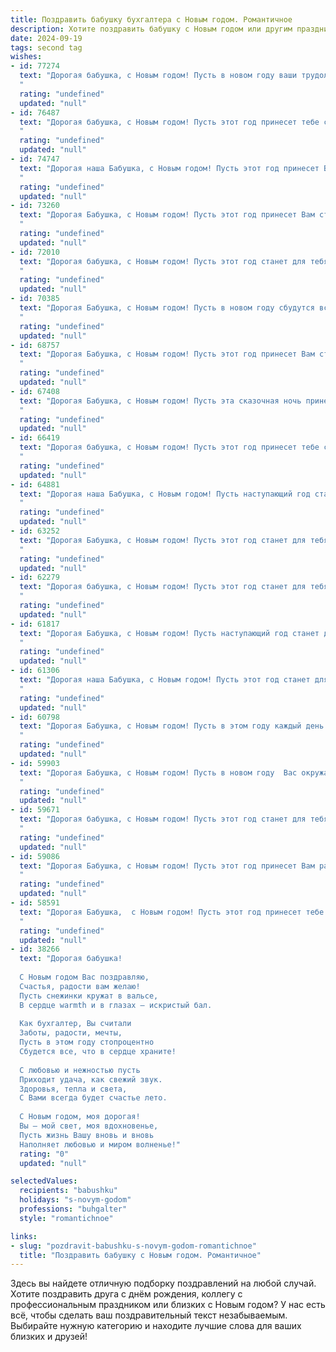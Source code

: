 ```yaml
---
title: Поздравить бабушку бухгалтера с Новым годом. Романтичное
description: Хотите поздравить бабушку с Новым годом или другим праздником? Наш ИИ создаст незабываемое поздравление, а вы обязательно выделитесь среди других.  
date: 2024-09-19
tags: second tag
wishes:
- id: 77274
  text: "Дорогая бабушка, с Новым годом! Пусть в новом году ваши трудолюбивые руки будут полны радости, а сердце - светлой надеждой.  Пусть каждый день приносит новые счастливые моменты, как отчетные балансы - прибыль.  Благодарим за вашу мудрость, заботу и то, что вы всегда верите в нас. Счастья, тепла и крепкого здоровья!
  "
  rating: "undefined"
  updated: "null"
- id: 76487
  text: "Дорогая бабушка, с Новым годом! Пусть этот год принесет тебе столько же тепла, сколько ты даришь нам всем. Счастья, любви и, конечно же, процветания! Пусть каждый день будет наполнен радостью и приятными сюрпризами, а твой бухгалтерский талант приносит только положительные результаты! ❤️
  "
  rating: "undefined"
  updated: "null"
- id: 74747
  text: "Дорогая наша Бабушка, с Новым годом! Пусть этот год принесет Вам столько же тепла и радости, сколько Вы дарите нам своей заботой. Пусть Ваши руки, что так умело ведут бухгалтерские отчеты, будут полны нежности и любви, а сердце - спокойно и радостно!
  "
  rating: "undefined"
  updated: "null"
- id: 73260
  text: "Дорогая Бабушка, с Новым годом! Пусть этот год принесет Вам столько же радости и тепла, сколько Вы дарите всем своим близким. Пусть каждая строчка в Вашем бухгалтерском отчете будет свидетельством процветания и благополучия, а каждая минута жизни будет наполнена любовью и счастьем. С Новым годом!
  "
  rating: "undefined"
  updated: "null"
- id: 72010
  text: "Дорогая бабушка, с Новым годом! Пусть этот год станет для тебя полон радости, тепла и любви, как зимняя сказка, укутанная снежным покрывалом. Пусть ваши цифры и балансы складываются только в вашу пользу, а здоровье и хорошее настроение будут всегда в плюсе.
  "
  rating: "undefined"
  updated: "null"
- id: 70385
  text: "Дорогая Бабушка, с Новым годом! Пусть в новом году сбудутся все Ваши мечты, как будто Ваши золотые руки сотворили волшебство. Пусть тепло Вашей души согревает Вас и близких, а жизненная сила не угасает, подобно  пламени свечи на праздничном столе. Здоровья Вам, радости, благополучия и неиссякаемого оптимизма, как у настоящего бухгалтера, который всегда держит все под контролем, но при этом умеет радоваться жизни!
  "
  rating: "undefined"
  updated: "null"
- id: 68757
  text: "Дорогая Бабушка, с Новым годом! Пусть этот год принесет Вам столько же тепла и уюта, сколько Вы дарите нам своим добрым сердцем. Пусть каждый день будет наполнен радостью, а в душе всегда царит покой и гармония. Спасибо Вам за все!
  "
  rating: "undefined"
  updated: "null"
- id: 67408
  text: "Дорогая Бабушка, с Новым годом! Пусть эта сказочная ночь принесет тебе столько же тепла и радости, сколько ты вложила в свою профессию бухгалтера на протяжении всей жизни. Пусть в новом году тебя ждет финансовое благополучие, а в душе - вечный огонь любви и ярких впечатлений. Счастливого Нового года!
  "
  rating: "undefined"
  updated: "null"
- id: 66419
  text: "Дорогая бабушка, с Новым годом! Пусть этот год принесет тебе столько же тепла и уюта, сколько ты дарила нам всю свою жизнь. Спасибо за твою мудрость и заботу, за твою золотую душу. Пусть твоя бухгалтерская работа всегда приносит тебе радость и удовлетворение! Желаю тебе здоровья, счастья и всего самого доброго в новом году!
  "
  rating: "undefined"
  updated: "null"
- id: 64881
  text: "Дорогая наша Бабушка, с Новым годом! Пусть наступающий год станет для тебя таким же уютным и стабильным, как твои точные балансы и отчеты. Пусть в твоей жизни, как и в твоих расчетах, царят гармония и порядок, а любовь близких будет твоим самым ценным активом.
  "
  rating: "undefined"
  updated: "null"
- id: 63252
  text: "Дорогая Бабушка, с Новым годом! Пусть этот год станет для тебя светлым и радостным, словно рождественская звезда! Пусть каждый день будет наполнен теплом, любовью и, конечно же, финансовым благополучием, которое ты так умело строишь год за годом!
  "
  rating: "undefined"
  updated: "null"
- id: 62279
  text: "Дорогая бабушка, с Новым годом! Пусть этот год станет для тебя таким же светлым и тёплым, как твои заботливые руки, которыми ты ведёшь свои строгие бухгалтерские записи. Желаю тебе крепкого здоровья, радости, любви и исполнения самых сокровенных желаний!
  "
  rating: "undefined"
  updated: "null"
- id: 61817
  text: "Дорогая Бабушка, с Новым годом! Пусть наступающий год станет для тебя таким же теплым и уютным, как твоя душа, и таким же прекрасным, как твои руки, которые создали столько замечательного. Пусть в нем будет много приятных моментов, радости, здоровья и, конечно же, финансового благополучия - ведь ты, наш бухгалтер- волшебник, всегда умела все подсчитать и сделать так, чтобы все было в порядке. Счастья тебе, Бабушка!
  "
  rating: "undefined"
  updated: "null"
- id: 61306
  text: "Дорогая наша Бабушка, с Новым годом! Пусть этот год станет для Вас годом новых надежд, ярких моментов и нежной любви, как та, что Вы дарите нам каждый день. Пусть Ваш талант бухгалтера, точность и расчет, проявятся в гармоничном балансе счастья и благополучия в Вашей жизни.
  "
  rating: "undefined"
  updated: "null"
- id: 60798
  text: "Дорогая Бабушка, с Новым годом! Пусть в этом году каждый день будет наполнен сиянием снежинок, волшебством фейерверков и теплом семейного очага. Пусть твое сердце, прошедшее столько финансовых бурь, как опытный бухгалтер, обретет спокойствие и радость.  Счастья тебе, любви, здоровья и благополучия!
  "
  rating: "undefined"
  updated: "null"
- id: 59903
  text: "Дорогая Бабушка, с Новым годом! Пусть в новом году  Вас окружают любовь, тепло и забота, а  каждый день будет полон радости и светлых эмоций! Пусть Ваша душа всегда сияет добротой и оптимизмом, а сердце бьется в такт успехов и процветания! Желаю Вам крепкого здоровья,  мирного неба над головой и, конечно же,  счастья, которое не знает границ!  Пусть наступающий год будет для Вас  истинным  триумфом  жизни, наполненным  яркими красками, незабываемыми моментами и  искренними  радостями!
  "
  rating: "undefined"
  updated: "null"
- id: 59671
  text: "Дорогая бабушка, с Новым годом! Пусть этот год станет для тебя годом радости, любви и финансового благополучия, ведь ты, наш замечательный бухгалтер, всегда умеешь все посчитать и сделать так, чтобы все было в порядке.  Желаю тебе  крепкого здоровья, душевного тепла и чтобы каждый день был наполнен счастьем и волшебством!
  "
  rating: "undefined"
  updated: "null"
- id: 59086
  text: "Дорогая Бабушка, с Новым годом! Пусть этот год принесет Вам радость и свет, а в Вашей жизни расцветет миллион прекрасных мгновений, словно яркие звезды на зимнем небе. Пусть каждый день будет полон любви, тепла и уюта, а Ваше сердце всегда будет согрето заботой и вниманием близких. Пусть цифры в Вашей бухгалтерии всегда складываются удачно, а каждый день будет по-настоящему праздничным!
  "
  rating: "undefined"
  updated: "null"
- id: 58591
  text: "Дорогая Бабушка,  с Новым годом! Пусть этот год принесет тебе столько же тепла и радости, сколько ты даришь нам своей душой. Пусть цифры в твоей бухгалтерской тетради складываются удачно, а жизнь пишется только светлыми строчками. Здоровья, любви и всего самого наилучшего!
  "
  rating: "undefined"
  updated: "null"
- id: 38266
  text: "Дорогая бабушка!
  
  С Новым годом Вас поздравляю,
  Счастья, радости вам желаю!
  Пусть снежинки кружат в вальсе,
  В сердце warmth и в глазах — искристый бал.
  
  Как бухгалтер, Вы считали
  Заботы, радости, мечты,
  Пусть в этом году стопроцентно
  Сбудется все, что в сердце храните!
  
  С любовью и нежностью пусть
  Приходит удача, как свежий звук.
  Здоровья, тепла и света,
  С Вами всегда будет счастье лето.
  
  С Новым годом, моя дорогая!
  Вы — мой свет, моя вдохновенье,
  Пусть жизнь Вашу вновь и вновь
  Наполняет любовью и миром волненье!"
  rating: "0"
  updated: "null"

selectedValues:
  recipients: "babushku"
  holidays: "s-novym-godom"
  professions: "buhgalter"
  style: "romantichnoe"

links:
- slug: "pozdravit-babushku-s-novym-godom-romantichnoe"
  title: "Поздравить бабушку с Новым годом. Романтичное"
---
```


Здесь вы найдете отличную подборку поздравлений на любой случай. 
Хотите поздравить друга с днём рождения, коллегу с профессиональным праздником или близких с Новым годом? У нас есть всё, чтобы сделать ваш поздравительный текст незабываемым. Выбирайте нужную категорию и находите лучшие слова для ваших близких и друзей!
